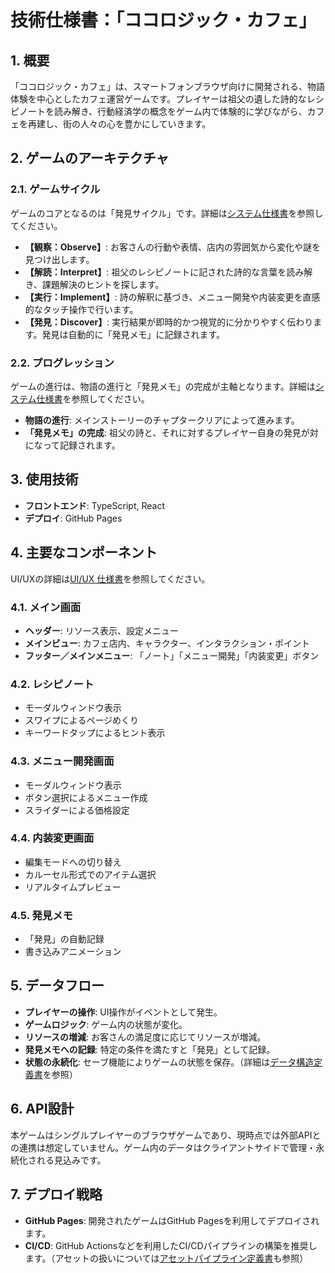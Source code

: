# 技術仕様書：「ココロジック・カフェ」

## 1. 概要

「ココロジック・カフェ」は、スマートフォンブラウザ向けに開発される、物語体験を中心としたカフェ運営ゲームです。プレイヤーは祖父の遺した詩的なレシピノートを読み解き、行動経済学の概念をゲーム内で体験的に学びながら、カフェを再建し、街の人々の心を豊かにしていきます。

## 2. ゲームのアーキテクチャ

### 2.1. ゲームサイクル

ゲームのコアとなるのは「発見サイクル」です。詳細は[システム仕様書](system.md)を参照してください。

*   **【観察：Observe】**: お客さんの行動や表情、店内の雰囲気から変化や謎を見つけ出します。
*   **【解読：Interpret】**: 祖父のレシピノートに記された詩的な言葉を読み解き、課題解決のヒントを探します。
*   **【実行：Implement】**: 詩の解釈に基づき、メニュー開発や内装変更を直感的なタッチ操作で行います。
*   **【発見：Discover】**: 実行結果が即時的かつ視覚的に分かりやすく伝わります。発見は自動的に「発見メモ」に記録されます。

### 2.2. プログレッション

ゲームの進行は、物語の進行と「発見メモ」の完成が主軸となります。詳細は[システム仕様書](system.md)を参照してください。

*   **物語の進行**: メインストーリーのチャプタークリアによって進みます。
*   **「発見メモ」の完成**: 祖父の詩と、それに対するプレイヤー自身の発見が対になって記録されます。

## 3. 使用技術

*   **フロントエンド**: TypeScript, React
*   **デプロイ**: GitHub Pages

## 4. 主要なコンポーネント

UI/UXの詳細は[UI/UX 仕様書](uiux.md)を参照してください。

### 4.1. メイン画面

*   **ヘッダー**: リソース表示、設定メニュー
*   **メインビュー**: カフェ店内、キャラクター、インタラクション・ポイント
*   **フッター／メインメニュー**: 「ノート」「メニュー開発」「内装変更」ボタン

### 4.2. レシピノート

*   モーダルウィンドウ表示
*   スワイプによるページめくり
*   キーワードタップによるヒント表示

### 4.3. メニュー開発画面

*   モーダルウィンドウ表示
*   ボタン選択によるメニュー作成
*   スライダーによる価格設定

### 4.4. 内装変更画面

*   編集モードへの切り替え
*   カルーセル形式でのアイテム選択
*   リアルタイムプレビュー

### 4.5. 発見メモ

*   「発見」の自動記録
*   書き込みアニメーション

## 5. データフロー

*   **プレイヤーの操作**: UI操作がイベントとして発生。
*   **ゲームロジック**: ゲーム内の状態が変化。
*   **リソースの増減**: お客さんの満足度に応じてリソースが増減。
*   **発見メモへの記録**: 特定の条件を満たすと「発見」として記録。
*   **状態の永続化**: セーブ機能によりゲームの状態を保存。（詳細は[データ構造定義書](data-structure.md)を参照）

## 6. API設計

本ゲームはシングルプレイヤーのブラウザゲームであり、現時点では外部APIとの連携は想定していません。ゲーム内のデータはクライアントサイドで管理・永続化される見込みです。

## 7. デプロイ戦略

*   **GitHub Pages**: 開発されたゲームはGitHub Pagesを利用してデプロイされます。
*   **CI/CD**: GitHub Actionsなどを利用したCI/CDパイプラインの構築を推奨します。（アセットの扱いについては[アセットパイプライン定義書](asset-pipeline.md)も参照）
